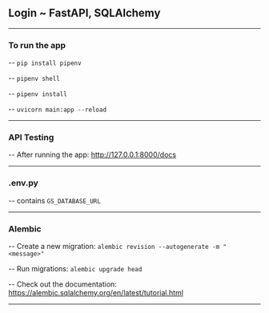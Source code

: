 ## Login ~ FastAPI, SQLAlchemy
---
### To run the app
-- `pip install pipenv`

-- `pipenv shell`

-- `pipenv install`

-- `uvicorn main:app --reload`

---

### API Testing
-- After running the app: http://127.0.0.1:8000/docs

---

### .env.py
-- contains `GS_DATABASE_URL`

---

### Alembic
-- Create a new migration: `alembic revision --autogenerate -m "<message>"`

-- Run migrations: `alembic upgrade head`

-- Check out the documentation: https://alembic.sqlalchemy.org/en/latest/tutorial.html

---